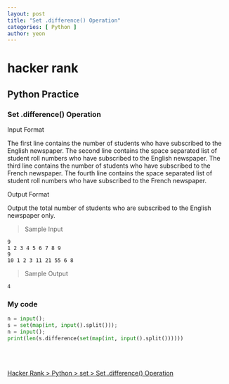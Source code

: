 ```yaml
---
layout: post
title: "Set .difference() Operation"
categories: [ Python ]
author: yeon
---
```


# hacker rank

## Python Practice
### Set .difference() Operation

Input Format

The first line contains the number of students who have subscribed to the English newspaper. 
The second line contains the space separated list of student roll numbers who have subscribed to the English newspaper.
The third line contains the number of students who have subscribed to the French newspaper. 
The fourth line contains the space separated list of student roll numbers who have subscribed to the French newspaper.



Output Format

Output the total number of students who are subscribed to the English newspaper only.

> Sample Input
~~~
9
1 2 3 4 5 6 7 8 9
9
10 1 2 3 11 21 55 6 8
~~~

> Sample Output
~~~
4
~~~

### My code
```python
n = input();
s = set(map(int, input().split()));
n = input();
print(len(s.difference(set(map(int, input().split())))))
```

<br>
<br>

[Hacker Rank > Python > set > Set .difference() Operation ](https://www.hackerrank.com/challenges/py-set-difference-operation/problem)